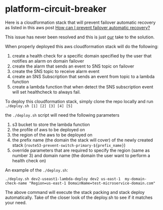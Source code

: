 # platform-circuit-breaker


Here is a cloudformation stack that will prevent failover automatic recovery as listed in this aws post
[How can I prevent failover automatic recovery?](https://forums.aws.amazon.com/thread.jspa?threadID=128432)

This issue has never been resolved and this is just [our](www.signiant.com) take to the solution.

When properly deployed this aws cloudformation stack will do the following:

1) create a health check for a specific domain specified by the user that notifies an alarm on domain failover
2) create the alarm that sends an event to SNS topic on failover
3) create the SNS topic to receive alarm event
4) create an SNS Subscription that sends an event from topic to a lambda function
5) create a lambda function that when detect the SNS subscription event will set healthcheck to always fail.

To deploy this cloudformation stack, simply clone the repo locally and run `./deploy.sh [1] [2] [3] [4] [5]`

the `./deploy.sh` script will need the following parameters
1) s3 bucket to store the lambda function
2) the profile of aws to be deployed on
3) the region of the aws to be deployed on
4) the prefix name (the domain the stack will cover) of the newly created stack (`route53-prevent-switch-primary-${prefix_name}`)
5) override parameters that are required to specify the region (same as number 3) and domain name (the domain the user want to perform a health check on)


An example of the `./deploy.sh`:

```./deploy.sh dev2-useast1-lambda-deploy dev2 us-east-1  my-domain-check-name "Region=us-east-1 DomainName=test-microservice-domain.com"```

The above command will execute the stack packing and stack deploy automatically. Take of the closer look of the deploy.sh to see if it matches your need.



